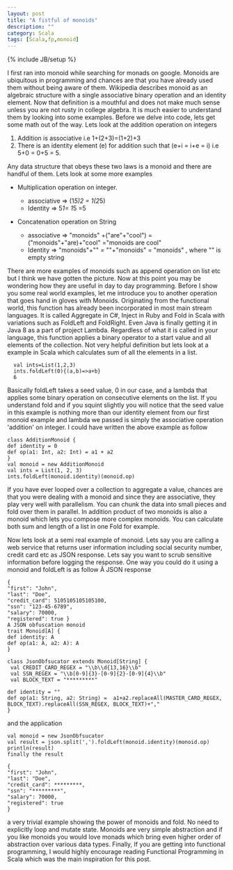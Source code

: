 ```yaml
---
layout: post
title: "A fistful of monoids"
description: ""
category: Scala
tags: [Scala,fp,monoid]
---
```

{% include JB/setup %}

I first ran into monoid while searching for monads on google. Monoids are ubiquitous in programming and chances are that you have already used them without being aware of them.  Wikipedia describes monoid as an algebraic structure with a single associative binary operation and an identity element. Now that definition is a mouthful and does not make much sense unless you are not rusty in college algebra. It is much easier to understand them by looking into some examples.
Before we delve into code, lets get some math out of the way. Lets look at the addition operation on integers

   1. Addition is associative i.e 1+(2+3)=(1+2)+3
   2. There is an identity element (e) for addition such that (e+i = i+e = i) i.e 5+0  =  0+5 = 5.


Any data structure that obeys these two laws is a monoid and there are handful of them. Lets look at some more examples

  * Multiplication operation on integer.

    *  associative => (1*5)*2 = 1*(2*5)
    * Identity => 5*1= 1*5 =5

  * Concatenation operation on String
    * associative =>  "monoids" +("are"+"cool") = ("monoids"+"are)+"cool" ="monoids are cool"
    * Identity => "monoids"+""  =  ""+"monoids" = "monoids" , where "" is empty string

There are more examples of monoids such as append operation on list etc but I think we have gotten the picture.
Now at this point you may be wondering how they are useful in day to day programming. Before I show you some real world examples, let me introduce you to another operation that goes hand in gloves with Monoids.
Originating from the functional world, this function has already been incorporated in most main stream languages.
It is called Aggregate in C#, Inject in Ruby and Fold in Scala with variations such as FoldLeft and FoldRight.
Even Java is finally getting it in Java 8 as a part of project Lambda. Regardless of what it is called in your language, this function applies a binary operator to a start value and all elements of the collection.
Not very helpful definition but lets look at a example in Scala which calculates sum of all the elements in a list.

```
  val ints=List(1,2,3)
  ints.foldLeft(0){(a,b)=>a+b}
  6
```
 Basically foldLeft takes a seed value, 0 in our case, and a lambda that applies some binary operation on consecutive elements on the list.
 If you understand fold and if you squint slightly you will notice that the seed value in this example is nothing more than our identity element from our first monoid example and lambda we passed is simply the associative operation 'addition' on integer.
 I could have written the above example as follow

```
class AdditionMonoid {
def identity = 0
def op(a1: Int, a2: Int) = a1 + a2
}
val monoid = new AdditionMonoid
val ints = List(1, 2, 3)
ints.foldLeft(monoid.identity)(monoid.op)
```
 If you have ever looped over a collection to aggregate a value, chances are that you were dealing with a monoid and since they are associative, they play very well with parallelism. You can chunk the data into small pieces and fold over them in parallel. In addition product of two monoids is also a monoid which lets you compose more complex monoids. You can calculate both sum and length of a list in one Fold for example.

Now lets look at a semi real example of monoid. Lets say you are calling a web service that returns user information including social security number, credit card etc as JSON response. Lets say you want to scrub sensitive information before logging the response. One way you could do it using a monoid and foldLeft is as follow
Â
JSON response
```
{
"first": "John",
"last": "Doe",
"credit_card": 5105105105105100,
"ssn": "123-45-6789",
"salary": 70000,
"registered": true }
A JSON obfuscation monoid
trait Monoid[A] {
def identity: A
def op(a1: A, a2: A): A
}

class JsonObfsucator extends Monoid[String] {
 val CREDIT_CARD_REGEX = "\\b\\d{13,16}\\b"
 val SSN_REGEX = "\\b[0-9]{3}-[0-9]{2}-[0-9]{4}\\b"
 val BLOCK_TEXT = "*********"

def identity = ""
def op(a1: String, a2: String) =  a1+a2.replaceAll(MASTER_CARD_REGEX, BLOCK_TEXT).replaceAll(SSN_REGEX, BLOCK_TEXT)+","
}
```
and the application

```
val monoid = new JsonObfsucator
val result = json.split(',').foldLeft(monoid.identity)(monoid.op)
println(result)
finally the result

{
"first": "John",
"last": "Doe",
"credit_card": *********,
"ssn": "*********",
"salary": 70000,
"registered": true
}
```
 a very trivial example showing the power of monoids and fold. No need to explicitly loop and mutate state. Monoids are very simple abstraction and if you like monoids you would love monads which bring even higher order of abstraction over various data types. Finally, If you are getting into functional programming, I would highly encourage reading Functional Programming in Scala which was the main inspiration for this post.
